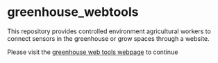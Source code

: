 # greenhouse_webtools

This repository provides controlled environment agricultural workers to connect sensors in the greenhouse or grow spaces through a website.

Please visit the [greenhouse web tools webpage](https://Codify-Indoor-Ag.github.io/greenhouse_webtools/flash.html) to continue
